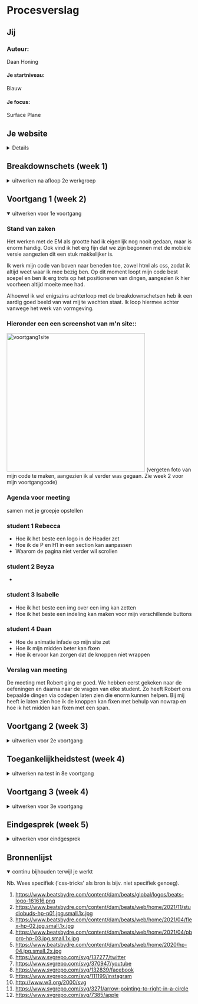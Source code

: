 # Procesverslag



## Jij

### Auteur:
Daan Honing

#### Je startniveau:
Blauw

#### Je focus:
Surface Plane
 
 
## Je website

<details>
<summary>Details</summary>


### Je opdracht:
https://www.beatsbydre.com/nl

#### Screenshot(s) van de eerste pagina (small screen): 
Home pagina, Beats by Dr Dre
<img src="readmeimages/homepaginabeats" width="375px" alt="omschrijving van de pagina">

#### Screenshot(s) van de tweede pagina (small screen):
Koop pagina, Beats by Dr Dre  
<img src="readmeimages/kooppaginabeats" width="375px" alt="omschrijving van de pagina">
 
</details>



## Breakdownschets (week 1)

<details>
<summary>uitwerken na afloop 2e werkgroep</summary>

### de hele pagina: 
<img src="readmeimages/breakdownschets.png" width="375px" alt="breakdown van de hele pagina">

### dynamisch deel (bijv menu): 
<img src="images/dummy-plaatje.jpg" width="375px" alt="breakdown van een dynamisch deel">

### wellicht nog een dynamisch deel (bijv filter): 
<img src="images/dummy-plaatje.jpg" width="375px" alt="breakdown van nog een dynamisch deel">

</details>





## Voortgang 1 (week 2)

<details open>
<summary>uitwerken voor 1e voortgang</summary>

### Stand van zaken
Het werken met de EM als grootte had ik eigenlijk nog nooit gedaan, maar is enorm handig. Ook vind ik het erg fijn dat we zijn begonnen met de mobiele versie aangezien dit een stuk makkelijker is. 

Ik werk mijn code van boven naar beneden toe, zowel html als css, zodat ik altijd weet waar ik mee bezig ben. Op dit moment loopt mijn code best soepel en ben ik erg trots op het positioneren van dingen, aangezien ik hier voorheen altijd moeite mee had.

Alhoewel ik wel enigszins achterloop met de breakdownschetsen heb ik een aardig goed beeld van wat mij te wachten staat. Ik loop hiermee achter vanwege het werk van vormgeving.

### Hieronder een een screenshot van m'n site:: 
<img src="readmeimages/voortgang1site.png" width="375px" alt="voortgang1site">
(vergeten foto van mijn code te maken, aangezien ik al verder was gegaan. Zie week 2 voor mijn voortgangcode)

### Agenda voor meeting
samen met je groepje opstellen

### student 1 Rebecca 
 - Hoe ik het beste een logo in de Header zet 
 - Hoe ik de P en H1 in een section kan aanpassen
 - Waarom de pagina niet verder wil scrollen

### student 2 Beyza          
 -

### student 3 Isabelle                                       
 - Hoe ik het beste een img over een img kan zetten
 - Hoe ik het beste een indeling kan maken voor mijn verschillende buttons

### student 4 Daan
 - Hoe de animatie infade op mijn site zet
 - Hoe ik mijn midden beter kan fixen
 - Hoe ik ervoor kan zorgen dat de knoppen niet wrappen

### Verslag van meeting

De meeting met Robert ging er goed. We hebben eerst gekeken naar de oefeningen en daarna naar de vragen van elke student. Zo heeft Robert ons bepaalde dingen via codepen laten zien die enorm kunnen helpen. Bij mij heeft ie laten zien hoe ik de knoppen kan fixen met behulp van nowrap en hoe ik het midden kan fixen met een span.

</details>





## Voortgang 2 (week 3)

<details>
<summary>uitwerken voor 2e voortgang</summary>

### Stand van zaken
Na het 1e feedback moment ben ik eigenlijk een stuk verder gekomen dan eerst. We kwamen er tijdens mijn eerste feedback moment achter dat mijn css nogal een experimenteer document was die erg veel elementen had die veel makkelijker opgelost kunnen worden. Ik heb alles uitgesorteerd, nette notities bijgevoegd zodat dit enorm overzichtelijk is. 

### Hieronder een een screenshot van m'n site:: 
<img src="readmeimages/voortgang2site.png" width="375px" alt="voortgang2site">


### Agenda voor meeting
samen met je groepje opstellen

### student 1 Rebecca 
 -  Hoe spreek ik een article in een section aan in de footer zonder de code van de daarvoor aangesproken article in section te krijgen?
### student 2 Beyza 
 -
### student 3 Isabelle 
 - Hoe kan ik het beste mijn hamburger menu uitklappen? 
 - Waarom schaalt deze afbeelding niet mee naar 'center' als ik wel hetzelfde heb gecodeerd als de andere? - regel 205

### student 4 Daan
- Hoe kan ik mijn menu button laten animeren?
- Hoe kan er voorzorgen dat de menu knop bovenaan staat

### Verslag van meeting
Samen met Rowin hebben wij een aantal dingen besproken:

- Hoe een menu werkt en hoe je dit het best kunt aanpakken, zonder dat er iets kapot gaat binnen de code.
- Dat ik nog even mijn alt's in de images moet bijwerken aangezien deze leeg zijn.
- Dat ik het menu nog even moest stijlen en als ik tijd over had de zoekknop maken.
- Dat ik het menu in het menu niet per se hoef te doen tenzij ik tijd over had. 
- Voor de rest zag mijn code er goed uit en kon ik aan de slag met mijn 2e pagina.

</details>


## Toegankelijkheidstest (week 4)

<details>
<summary>uitwerken na test in 8e voortgang</summary>

### Bevindingen
Lijst met je bevindingen die in de test naar voren kwamen:

#### Titel eerste bevinding
Hier korte omschrijving (met indien nodig een afbeelding)

Hier een omschrijving van hoe het opgelost kan worden (met indien nodig een afbeelding)


#### Titel tweede bevinding. 
Hier korte omschrijving (met indien nodig een afbeelding)

Hier een omschrijving van hoe het opgelost kan worden (met indien nodig een afbeelding)


#### Titel volgende bevinding. 
Hier korte omschrijving (met indien nodig een afbeelding)

Hier een omschrijving van hoe het opgelost kan worden (met indien nodig een afbeelding)


#### Titel nog een bevinding. 
Hier korte omschrijving (met indien nodig een afbeelding)

Hier een omschrijving van hoe het opgelost kan worden (met indien nodig een afbeelding)

</details>





## Voortgang 3 (week 4)

<details>
<summary>uitwerken voor 3e voortgang</summary>

### Stand van zaken
hier dit ging goed & dit was lastig (neem ook screenshots op van delen van je website en code)


### Agenda voor meeting
samen met je groepje opstellen

| student 1      | student 2          | student 3    | student 4        |
| ---            | ---                | ---          | ---              |
| dit bespreken  | en dit             | en ik dit    | en dan ik dat    |
| en dat ook nog | dit als er tijd is | nog een punt | dit wil ik zeker |
| ...            | ...                | ...          | ...              |


### Verslag van meeting
hier na afloop snel de uitkomsten van de meeting vastleggen

- punt 1
- punt 2
- nog een punt
- ...

</details>





## Eindgesprek (week 5)

<details>
<summary>uitwerken voor eindgesprek</summary>

### Stand van zaken
hier dit ging goed & dit was lastig (neem ook screenshots op van delen van je website en code)

### Screenshot(s)

hier screenshot(s) van je eindresultaat

</details>





## Bronnenlijst

<details open>
<summary>continu bijhouden terwijl je werkt</summary>

Nb. Wees specifiek ('css-tricks' als bron is bijv. niet specifiek genoeg).

1. https://www.beatsbydre.com/content/dam/beats/global/logos/beats-logo-161616.png
2. https://www.beatsbydre.com/content/dam/beats/web/home/2021/11/studiobuds-hp-p01.jpg.small.1x.jpg
3. https://www.beatsbydre.com/content/dam/beats/web/home/2021/04/flex-hp-02.jpg.small.1x.jpg
4. https://www.beatsbydre.com/content/dam/beats/web/home/2021/04/pbpro-hp-03.jpg.small.1x.jpg
5. https://www.beatsbydre.com/content/dam/beats/web/home/2020/hp-04.jpg.small.2x.jpg 
6. https://www.svgrepo.com/svg/137277/twitter
7. https://www.svgrepo.com/svg/370947/youtube
8. https://www.svgrepo.com/svg/132839/facebook
9. https://www.svgrepo.com/svg/111199/instagram
10. http://www.w3.org/2000/svg
11. https://www.svgrepo.com/svg/3271/arrow-pointing-to-right-in-a-circle
12. https://www.svgrepo.com/svg/7385/apple


</details>
